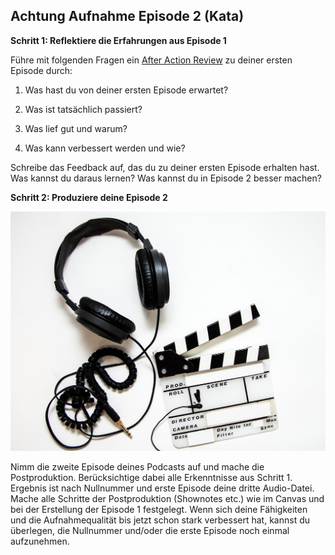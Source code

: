 ## Achtung Aufnahme Episode 2 (Kata)

**Schritt 1: Reflektiere die Erfahrungen aus Episode 1**

Führe mit folgenden Fragen ein [After Action Review](https://de.wikipedia.org/wiki/After_Action_Review) zu deiner ersten Episode durch:

1. Was hast du von deiner ersten Episode erwartet?

2. Was ist tatsächlich passiert?

3. Was lief gut und warum?

4. Was kann verbessert werden und wie?

Schreibe das Feedback auf, das du zu deiner ersten Episode erhalten hast. Was kannst du daraus lernen? Was kannst du in Episode 2 besser machen?

**Schritt 2: Produziere deine Episode 2**

![](./images/kata-8-episode-2.jpg)

Nimm die zweite Episode deines Podcasts auf und mache die Postproduktion. Berücksichtige dabei alle Erkenntnisse aus Schritt 1. Ergebnis ist nach Nullnummer und erste Episode deine dritte Audio-Datei. Mache alle Schritte der Postproduktion (Shownotes etc.) wie im Canvas und bei der Erstellung der Episode 1 festgelegt. Wenn sich deine Fähigkeiten und die Aufnahmequalität bis jetzt schon stark verbessert hat, kannst du überlegen, die Nullnummer und/oder die erste Episode noch einmal aufzunehmen.